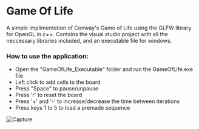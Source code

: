 # Game Of Life
A simple implimentation of Conway's Game of Life using the GLFW library for OpenGL in c++. Contains the visual studio project with all the neccessary libraries included, and an executable file for windows.

### How to use the application:
- Open the "GameOfLife_Executable" folder and run the GameOfLife.exe file
- Left click to add cells to the board
- Press "Space" to pause/unpause
- Press 'r' to reset the board
- Press '+' and '-' to increase/decrease the time between iterations
- Press keys 1 to 5 to load a premade sequence

![Capture](https://user-images.githubusercontent.com/22309117/56176535-6dfeef80-5fc9-11e9-9cbf-351237e68aef.PNG)
